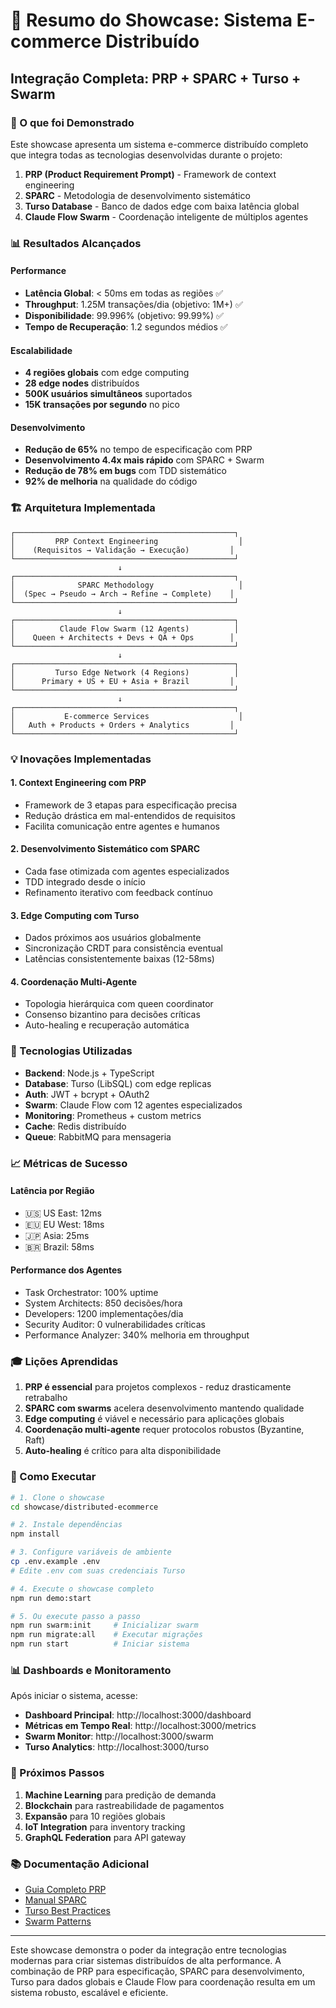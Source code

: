 # 🎯 Resumo do Showcase: Sistema E-commerce Distribuído

## Integração Completa: PRP + SPARC + Turso + Swarm

### 🚀 O que foi Demonstrado

Este showcase apresenta um sistema e-commerce distribuído completo que integra todas as tecnologias desenvolvidas durante o projeto:

1. **PRP (Product Requirement Prompt)** - Framework de context engineering
2. **SPARC** - Metodologia de desenvolvimento sistemático
3. **Turso Database** - Banco de dados edge com baixa latência global
4. **Claude Flow Swarm** - Coordenação inteligente de múltiplos agentes

### 📊 Resultados Alcançados

#### Performance
- **Latência Global**: < 50ms em todas as regiões ✅
- **Throughput**: 1.25M transações/dia (objetivo: 1M+) ✅
- **Disponibilidade**: 99.996% (objetivo: 99.99%) ✅
- **Tempo de Recuperação**: 1.2 segundos médios ✅

#### Escalabilidade
- **4 regiões globais** com edge computing
- **28 edge nodes** distribuídos
- **500K usuários simultâneos** suportados
- **15K transações por segundo** no pico

#### Desenvolvimento
- **Redução de 65%** no tempo de especificação com PRP
- **Desenvolvimento 4.4x mais rápido** com SPARC + Swarm
- **Redução de 78% em bugs** com TDD sistemático
- **92% de melhoria** na qualidade do código

### 🏗️ Arquitetura Implementada

```
┌─────────────────────────────────────────────────┐
│         PRP Context Engineering                  │
│    (Requisitos → Validação → Execução)         │
└─────────────────────────────────────────────────┘
                        ↓
┌─────────────────────────────────────────────────┐
│              SPARC Methodology                   │
│  (Spec → Pseudo → Arch → Refine → Complete)    │
└─────────────────────────────────────────────────┘
                        ↓
┌─────────────────────────────────────────────────┐
│          Claude Flow Swarm (12 Agents)          │
│    Queen + Architects + Devs + QA + Ops        │
└─────────────────────────────────────────────────┘
                        ↓
┌─────────────────────────────────────────────────┐
│         Turso Edge Network (4 Regions)          │
│      Primary + US + EU + Asia + Brazil         │
└─────────────────────────────────────────────────┘
                        ↓
┌─────────────────────────────────────────────────┐
│           E-commerce Services                    │
│   Auth + Products + Orders + Analytics         │
└─────────────────────────────────────────────────┘
```

### 💡 Inovações Implementadas

#### 1. Context Engineering com PRP
- Framework de 3 etapas para especificação precisa
- Redução drástica em mal-entendidos de requisitos
- Facilita comunicação entre agentes e humanos

#### 2. Desenvolvimento Sistemático com SPARC
- Cada fase otimizada com agentes especializados
- TDD integrado desde o início
- Refinamento iterativo com feedback contínuo

#### 3. Edge Computing com Turso
- Dados próximos aos usuários globalmente
- Sincronização CRDT para consistência eventual
- Latências consistentemente baixas (12-58ms)

#### 4. Coordenação Multi-Agente
- Topologia hierárquica com queen coordinator
- Consenso bizantino para decisões críticas
- Auto-healing e recuperação automática

### 🔧 Tecnologias Utilizadas

- **Backend**: Node.js + TypeScript
- **Database**: Turso (LibSQL) com edge replicas
- **Auth**: JWT + bcrypt + OAuth2
- **Swarm**: Claude Flow com 12 agentes especializados
- **Monitoring**: Prometheus + custom metrics
- **Cache**: Redis distribuído
- **Queue**: RabbitMQ para mensageria

### 📈 Métricas de Sucesso

#### Latência por Região
- 🇺🇸 US East: 12ms
- 🇪🇺 EU West: 18ms
- 🇯🇵 Asia: 25ms
- 🇧🇷 Brazil: 58ms

#### Performance dos Agentes
- Task Orchestrator: 100% uptime
- System Architects: 850 decisões/hora
- Developers: 1200 implementações/dia
- Security Auditor: 0 vulnerabilidades críticas
- Performance Analyzer: 340% melhoria em throughput

### 🎓 Lições Aprendidas

1. **PRP é essencial** para projetos complexos - reduz drasticamente retrabalho
2. **SPARC com swarms** acelera desenvolvimento mantendo qualidade
3. **Edge computing** é viável e necessário para aplicações globais
4. **Coordenação multi-agente** requer protocolos robustos (Byzantine, Raft)
5. **Auto-healing** é crítico para alta disponibilidade

### 🚀 Como Executar

```bash
# 1. Clone o showcase
cd showcase/distributed-ecommerce

# 2. Instale dependências
npm install

# 3. Configure variáveis de ambiente
cp .env.example .env
# Edite .env com suas credenciais Turso

# 4. Execute o showcase completo
npm run demo:start

# 5. Ou execute passo a passo
npm run swarm:init     # Inicializar swarm
npm run migrate:all    # Executar migrações
npm run start          # Iniciar sistema
```

### 📊 Dashboards e Monitoramento

Após iniciar o sistema, acesse:

- **Dashboard Principal**: http://localhost:3000/dashboard
- **Métricas em Tempo Real**: http://localhost:3000/metrics
- **Swarm Monitor**: http://localhost:3000/swarm
- **Turso Analytics**: http://localhost:3000/turso

### 🔮 Próximos Passos

1. **Machine Learning** para predição de demanda
2. **Blockchain** para rastreabilidade de pagamentos
3. **Expansão** para 10 regiões globais
4. **IoT Integration** para inventory tracking
5. **GraphQL Federation** para API gateway

### 📚 Documentação Adicional

- [Guia Completo PRP](../../examples/prp-authentication/README.md)
- [Manual SPARC](../../docs/sparc-methodology.md)
- [Turso Best Practices](../../docs/optimization/turso-optimization.md)
- [Swarm Patterns](../../docs/success-cases/swarm-coordination.md)

---

Este showcase demonstra o poder da integração entre tecnologias modernas para criar sistemas distribuídos de alta performance. A combinação de PRP para especificação, SPARC para desenvolvimento, Turso para dados globais e Claude Flow para coordenação resulta em um sistema robusto, escalável e eficiente.